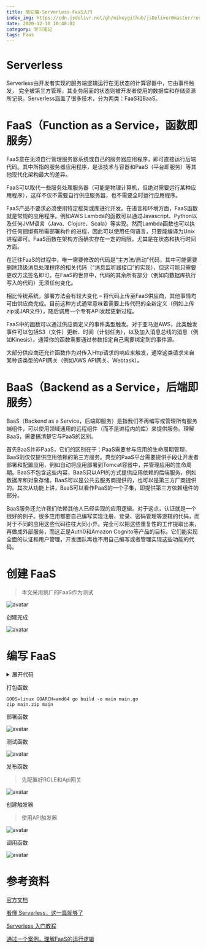 ```yaml
---
title: 笔记篇-Serverless-FaaS入门
index_img: https://cdn.jsdelivr.net/gh/mikeygithub/jsDeliver@master/resource/img/servlerless-faas-logo.png
date: 2020-12-10 10:48:02
category: 学习笔记
tags: Faas
---
```


# Serverless

Serverless由开发者实现的服务端逻辑运行在无状态的计算容器中，它由事件触发， 完全被第三方管理，其业务层面的状态则被开发者使用的数据库和存储资源所记录。Serverless涵盖了很多技术，分为两类：FaaS和BaaS。

# FaaS（Function as a Service，函数即服务）

FaaS意在无须自行管理服务器系统或自己的服务器应用程序，即可直接运行后端代码。其中所指的服务器应用程序，是该技术与容器和PaaS（平台即服务）等其他现代化架构最大的差异。

FaaS可以取代一些服务处理服务器（可能是物理计算机，但绝对需要运行某种应用程序），这样不仅不需要自行供应服务器，也不需要全时运行应用程序。

FaaS产品不要求必须使用特定框架或库进行开发。在语言和环境方面，FaaS函数就是常规的应用程序。例如AWS Lambda的函数可以通过Javascript、Python以及任何JVM语言（Java、Clojure、Scala）等实现。然而Lambda函数也可以执行任何捆绑有所需部署构件的进程，因此可以使用任何语言，只要能编译为Unix进程即可。FaaS函数在架构方面确实存在一定的局限，尤其是在状态和执行时间方面。

在迁往FaaS的过程中，唯一需要修改的代码是“主方法/启动”代码，其中可能需要删除顶级消息处理程序的相关代码（“消息监听器接口”的实现），但这可能只需要更改方法签名即可。在FaaS的世界中，代码的其余所有部分（例如向数据库执行写入的代码）无须任何变化。

相比传统系统，部署方法会有较大变化 – 将代码上传至FaaS供应商，其他事情均可由供应商完成。目前这种方式通常意味着需要上传代码的全新定义（例如上传zip或JAR文件），随后调用一个专有API发起更新过程。

FaaS中的函数可以通过供应商定义的事件类型触发。对于亚马逊AWS，此类触发事件可以包括S3（文件）更新、时间（计划任务），以及加入消息总线的消息（例如Kinesis）。通常你的函数需要通过参数指定自己需要绑定到的事件源。

大部分供应商还允许函数作为对传入Http请求的响应来触发，通常这类请求来自某种该类型的API网关（例如AWS API网关、Webtask）。

# BaaS（Backend as a Service，后端即服务）

BaaS（Backend as a Service，后端即服务）是指我们不再编写或管理所有服务端组件，可以使用领域通用的远程组件（而不是进程内的库）来提供服务。理解BaaS，需要搞清楚它与PaaS的区别。

首先BaaS并非PaaS，它们的区别在于：PaaS需要参与应用的生命周期管理，BaaS则仅仅提供应用依赖的第三方服务。典型的PaaS平台需要提供手段让开发者部署和配置应用，例如自动将应用部署到Tomcat容器中，并管理应用的生命周期。BaaS不包含这些内容，BaaS只以API的方式提供应用依赖的后端服务，例如数据库和对象存储。BaaS可以是公共云服务商提供的，也可以是第三方厂商提供的。其次从功能上讲，BaaS可以看作PaaS的一个子集，即提供第三方依赖组件的部分。

BaaS服务还允许我们依赖其他人已经实现的应用逻辑。对于这点，认证就是一个很好的例子。很多应用都要自己编写实现注册、登录、密码管理等逻辑的代码，而对于不同的应用这些代码往往大同小异。完全可以把这些重复性的工作提取出来，再做成外部服务，而这正是Auth0和Amazon Cognito等产品的目标。它们能实现全面的认证和用户管理，开发团队再也不用自己编写或者管理实现这些功能的代码。

# 创建 FaaS

>本文采用鹅厂的FaaS作为测试

![avatar](https://cdn.jsdelivr.net/gh/mikeygithub/jsDeliver@master/resource/img/serverless-create.png)

创建完成

![avatar](https://cdn.jsdelivr.net/gh/mikeygithub/jsDeliver@master/resource/img/serverless-finish-create.png)


# 编写 FaaS
<details>
  <summary><span>展开代码</span></summary>
  <br>

```go
package main

import (
    "context"
    "fmt"
    "github.com/tencentyun/scf-go-lib/cloudfunction"
)

type DefineEvent struct {
    // test event define
    Key1 string `json:"key1"`
    Key2 string `json:"key2"`
}

func hello(ctx context.Context, event DefineEvent) (string, error) {
    fmt.Println("key1:", event.Key1)
    fmt.Println("key2:", event.Key2)
    return fmt.Sprintf("Hello %s!", event.Key1), nil
}

func main() {
    // Make the handler available for Remote Procedure Call by Cloud Function
    cloudfunction.Start(hello)
}
```
</details>

打包函数

```shell
GOOS=linux GOARCH=amd64 go build -o main main.go
zip main.zip main
```

部署函数

![avatar](https://cdn.jsdelivr.net/gh/mikeygithub/jsDeliver@master/resource/img/serverless-deploy.png)


测试函数

![avatar](https://cdn.jsdelivr.net/gh/mikeygithub/jsDeliver@master/resource/img/serverless-test.png)

发布函数

>先配置好ROLE和Api网关

![avatar](https://cdn.jsdelivr.net/gh/mikeygithub/jsDeliver@master/resource/img/serverless-role.png)

创建触发器

>使用API触发器

![avatar](https://cdn.jsdelivr.net/gh/mikeygithub/jsDeliver@master/resource/img/serverless-role.png)

调用函数

![avatar](https://cdn.jsdelivr.net/gh/mikeygithub/jsDeliver@master/resource/img/serverless-test.png)



# 参考资料

[官方文档](https://cloud.tencent.com/document/product/583/9199)

[看懂 Serverless，这一篇就够了](https://blog.csdn.net/cc18868876837/article/details/90672971)

[Serverless 入门教程](https://www.jianshu.com/p/e7eb45a10f96)

[通过一个案例，理解FaaS的运行逻辑](https://blog.csdn.net/li1669852599/article/details/108795172)   


 